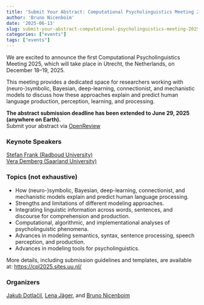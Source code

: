 ```yaml
---
title: 'Submit Your Abstract: Computational Psycholinguistics Meeting 2025'
author: 'Bruno Nicenboim'
date: '2025-06-13'
slug: submit-your-abstract-computational-psycholinguistics-meeting-2025
categories: ["events"]
tags: ["events"]
---
```


We are excited to announce the first Computational Psycholinguistics Meeting 2025, which will take place in Utrecht, the Netherlands, on December 18–19, 2025.

This meeting provides a dedicated space for researchers working with (neuro-)symbolic, Bayesian, deep-learning, connectionist, and mechanistic models to discuss how these approaches explain and predict human language production, perception, learning, and processing.

**The abstract submission deadline has been extended to June 29, 2025 (anywhere on Earth).**  
Submit your abstract via [OpenReview](https://openreview.net/group?id=UU.nl/Utrecht_University/2025/CPL)

### Keynote Speakers

[Stefan Frank (Radboud University)](http://stefanfrank.info/)  
[Vera Demberg (Saarland University)](https://www.uni-saarland.de/lehrstuhl/demberg/members/verademberg.html)

### Topics (not exhaustive)

- How (neuro-)symbolic, Bayesian, deep-learning, connectionist, and mechanistic models explain and predict human language processing.
- Strengths and limitations of different modeling approaches.
- Integrating linguistic information across words, sentences, and discourse for comprehension and production.
- Computational, algorithmic, and implementational analyses of psycholinguistic phenomena.
- Advances in modeling semantics, syntax, sentence processing, speech perception, and production.
- Advances in modeling tools for psycholinguistics.

More details, including submission guidelines and templates, are available at: https://cpl2025.sites.uu.nl/

### Organizers

[Jakub Dotlačil](https://www.jakubdotlacil.com/), [Lena Jäger](https://www.cl.uzh.ch/en/research-groups/digital-linguistics/people/group-leader/jaeger.html), and [Bruno Nicenboim](https://www.bruno.nicenboim.me/)